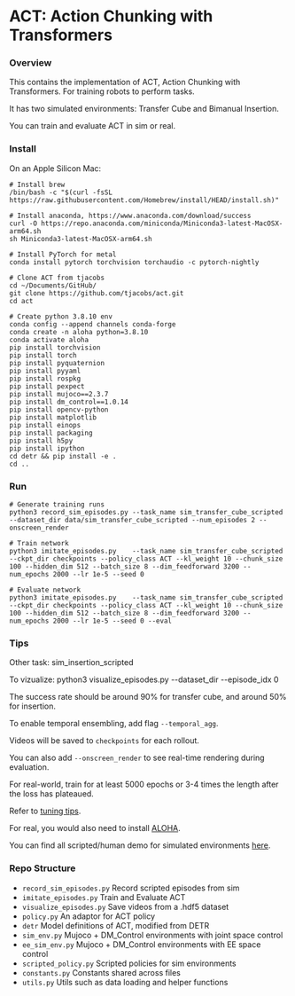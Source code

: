# ACT: Action Chunking with Transformers

### Overview
This contains the implementation of ACT, Action Chunking with Transformers.
For training robots to perform tasks.

It has two simulated environments: Transfer Cube and Bimanual Insertion.

You can train and evaluate ACT in sim or real.

### Install

On an Apple Silicon Mac:

    # Install brew
    /bin/bash -c "$(curl -fsSL https://raw.githubusercontent.com/Homebrew/install/HEAD/install.sh)"

    # Install anaconda, https://www.anaconda.com/download/success
    curl -O https://repo.anaconda.com/miniconda/Miniconda3-latest-MacOSX-arm64.sh
    sh Miniconda3-latest-MacOSX-arm64.sh

    # Install PyTorch for metal
    conda install pytorch torchvision torchaudio -c pytorch-nightly

    # Clone ACT from tjacobs
    cd ~/Documents/GitHub/
    git clone https://github.com/tjacobs/act.git
    cd act

    # Create python 3.8.10 env
    conda config --append channels conda-forge
    conda create -n aloha python=3.8.10
    conda activate aloha
    pip install torchvision
    pip install torch
    pip install pyquaternion
    pip install pyyaml
    pip install rospkg
    pip install pexpect
    pip install mujoco==2.3.7
    pip install dm_control==1.0.14
    pip install opencv-python
    pip install matplotlib
    pip install einops
    pip install packaging
    pip install h5py
    pip install ipython
    cd detr && pip install -e .
    cd ..

### Run

    # Generate training runs
    python3 record_sim_episodes.py --task_name sim_transfer_cube_scripted --dataset_dir data/sim_transfer_cube_scripted --num_episodes 2 --onscreen_render 

    # Train network
    python3 imitate_episodes.py    --task_name sim_transfer_cube_scripted --ckpt_dir checkpoints --policy_class ACT --kl_weight 10 --chunk_size 100 --hidden_dim 512 --batch_size 8 --dim_feedforward 3200 --num_epochs 2000 --lr 1e-5 --seed 0

    # Evaluate network
    python3 imitate_episodes.py    --task_name sim_transfer_cube_scripted --ckpt_dir checkpoints --policy_class ACT --kl_weight 10 --chunk_size 100 --hidden_dim 512 --batch_size 8 --dim_feedforward 3200 --num_epochs 2000 --lr 1e-5 --seed 0 --eval

### Tips

Other task: sim_insertion_scripted

To vizualize:
    python3 visualize_episodes.py --dataset_dir <data save dir> --episode_idx 0

The success rate should be around 90% for transfer cube, and around 50% for insertion.

To enable temporal ensembling, add flag ``--temporal_agg``.

Videos will be saved to ``checkpoints`` for each rollout.

You can also add ``--onscreen_render`` to see real-time rendering during evaluation.

For real-world, train for at least 5000 epochs or 3-4 times the length after the loss has plateaued.

Refer to [tuning tips](https://docs.google.com/document/d/1FVIZfoALXg_ZkYKaYVh-qOlaXveq5CtvJHXkY25eYhs/edit?usp=sharing).

For real, you would also need to install [ALOHA](https://github.com/tonyzhaozh/aloha).

You can find all scripted/human demo for simulated environments [here](https://drive.google.com/drive/folders/1gPR03v05S1xiInoVJn7G7VJ9pDCnxq9O?usp=share_link).

### Repo Structure
- ``record_sim_episodes.py`` Record scripted episodes from sim
- ``imitate_episodes.py`` Train and Evaluate ACT
- ``visualize_episodes.py`` Save videos from a .hdf5 dataset
- ``policy.py`` An adaptor for ACT policy
- ``detr`` Model definitions of ACT, modified from DETR
- ``sim_env.py`` Mujoco + DM_Control environments with joint space control
- ``ee_sim_env.py`` Mujoco + DM_Control environments with EE space control
- ``scripted_policy.py`` Scripted policies for sim environments
- ``constants.py`` Constants shared across files
- ``utils.py`` Utils such as data loading and helper functions


